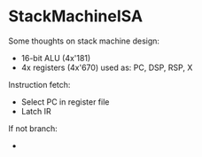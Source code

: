 # StackMachineISA
Some thoughts on stack machine design:

 * 16-bit ALU (4x'181)
 * 4x registers (4x'670) used as: PC, DSP, RSP, X

Instruction fetch:

 * Select PC in register file
 * Latch IR

If not branch:

*
